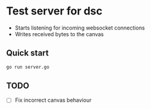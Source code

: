 # Test server for dsc
  - Starts listening for incoming websocket connections
  - Writes received bytes to the canvas

## Quick start
```bash
go run server.go
```

## TODO
- [ ] Fix incorrect canvas behaviour

